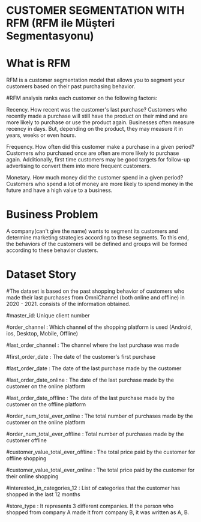 # CUSTOMER SEGMENTATION WITH RFM (RFM ile Müşteri Segmentasyonu)

# What is RFM
RFM is a customer segmentation model that allows you to segment your customers based on their past purchasing behavior.

#RFM analysis ranks each customer on the following factors:

Recency. How recent was the customer's last purchase? Customers who recently made a purchase will still have the product on their mind and are more likely to purchase or use the product again. Businesses often measure recency in days. But, depending on the product, they may measure it in years, weeks or even hours.

Frequency. How often did this customer make a purchase in a given period? Customers who purchased once are often are more likely to purchase again. Additionally, first time customers may be good targets for follow-up advertising to convert them into more frequent customers.

Monetary. How much money did the customer spend in a given period? Customers who spend a lot of money are more likely to spend money in the future and have a high value to a business.

# Business Problem

A company(can't give the name) wants to segment its customers and determine marketing strategies according to these segments.
To this end, the behaviors of the customers will be defined and groups will be formed according to these behavior clusters.

# Dataset Story
 #The dataset is based on the past shopping behavior of customers who made their last purchases from OmniChannel (both online and offline) in 2020 - 2021.
 consists of the information obtained.

 #master_id: Unique client number
 
 #order_channel : Which channel of the shopping platform is used (Android, ios, Desktop, Mobile, Offline)
 
 #last_order_channel : The channel where the last purchase was made
 
 #first_order_date : The date of the customer's first purchase
 
 #last_order_date : The date of the last purchase made by the customer
 
 #last_order_date_online : The date of the last purchase made by the customer on the online platform
 
 #last_order_date_offline : The date of the last purchase made by the customer on the offline platform
 
 #order_num_total_ever_online : The total number of purchases made by the customer on the online platform
 
 #order_num_total_ever_offline : Total number of purchases made by the customer offline
 
 #customer_value_total_ever_offline : The total price paid by the customer for offline shopping
 
 #customer_value_total_ever_online : The total price paid by the customer for their online shopping
 
 #interested_in_categories_12 : List of categories that the customer has shopped in the last 12 months
 
 #store_type : It represents 3 different companies. If the person who shopped from company A made it from company B, it was written as A, B.
